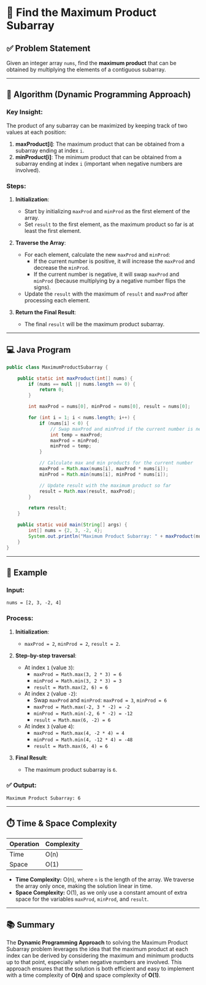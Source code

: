 
# 🌟 Find the Maximum Product Subarray

## ✅ Problem Statement

Given an integer array `nums`, find the **maximum product** that can be obtained by multiplying the elements of a contiguous subarray.

---

## 🧠 Algorithm (Dynamic Programming Approach)

### Key Insight:
The product of any subarray can be maximized by keeping track of two values at each position:
1. **maxProduct[i]**: The maximum product that can be obtained from a subarray ending at index `i`.
2. **minProduct[i]**: The minimum product that can be obtained from a subarray ending at index `i` (important when negative numbers are involved).

### Steps:
1. **Initialization**:
   - Start by initializing `maxProd` and `minProd` as the first element of the array.
   - Set `result` to the first element, as the maximum product so far is at least the first element.

2. **Traverse the Array**:
   - For each element, calculate the new `maxProd` and `minProd`:
     - If the current number is positive, it will increase the `maxProd` and decrease the `minProd`.
     - If the current number is negative, it will swap `maxProd` and `minProd` (because multiplying by a negative number flips the signs).
   - Update the `result` with the maximum of `result` and `maxProd` after processing each element.

3. **Return the Final Result**:
   - The final `result` will be the maximum product subarray.

---

## 💻 Java Program

```java
public class MaximumProductSubarray {

    public static int maxProduct(int[] nums) {
        if (nums == null || nums.length == 0) {
            return 0;
        }

        int maxProd = nums[0], minProd = nums[0], result = nums[0];

        for (int i = 1; i < nums.length; i++) {
            if (nums[i] < 0) {
                // Swap maxProd and minProd if the current number is negative
                int temp = maxProd;
                maxProd = minProd;
                minProd = temp;
            }

            // Calculate max and min products for the current number
            maxProd = Math.max(nums[i], maxProd * nums[i]);
            minProd = Math.min(nums[i], minProd * nums[i]);

            // Update result with the maximum product so far
            result = Math.max(result, maxProd);
        }

        return result;
    }

    public static void main(String[] args) {
        int[] nums = {2, 3, -2, 4};
        System.out.println("Maximum Product Subarray: " + maxProduct(nums));
    }
}
```

---

## 📌 Example

### Input:
```
nums = [2, 3, -2, 4]
```

### Process:
1. **Initialization**: 
   - `maxProd = 2`, `minProd = 2`, `result = 2`.

2. **Step-by-step traversal**:
   - At index `1` (value `3`):
     - `maxProd = Math.max(3, 2 * 3) = 6`
     - `minProd = Math.min(3, 2 * 3) = 3`
     - `result = Math.max(2, 6) = 6`
   - At index `2` (value `-2`):
     - Swap `maxProd` and `minProd`: `maxProd = 3`, `minProd = 6`
     - `maxProd = Math.max(-2, 3 * -2) = -2`
     - `minProd = Math.min(-2, 6 * -2) = -12`
     - `result = Math.max(6, -2) = 6`
   - At index `3` (value `4`):
     - `maxProd = Math.max(4, -2 * 4) = 4`
     - `minProd = Math.min(4, -12 * 4) = -48`
     - `result = Math.max(6, 4) = 6`

3. **Final Result**:
   - The maximum product subarray is `6`.

### ✅ Output:
```
Maximum Product Subarray: 6
```

---

## ⏱️ Time & Space Complexity

| Operation            | Complexity     |
|----------------------|----------------|
| Time                 | O(n)           |
| Space                | O(1)           |

- **Time Complexity:** O(n), where `n` is the length of the array. We traverse the array only once, making the solution linear in time.
- **Space Complexity:** O(1), as we only use a constant amount of extra space for the variables `maxProd`, `minProd`, and `result`.

---

## 📚 Summary

The **Dynamic Programming Approach** to solving the Maximum Product Subarray problem leverages the idea that the maximum product at each index can be derived by considering the maximum and minimum products up to that point, especially when negative numbers are involved. This approach ensures that the solution is both efficient and easy to implement with a time complexity of **O(n)** and space complexity of **O(1)**.

